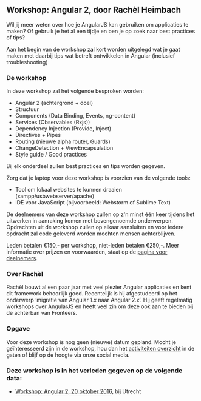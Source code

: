 <h2>Workshop: Angular 2, door Rachèl Heimbach</h2>
<p>Wil jij meer weten over hoe je AngularJS kan gebruiken om applicaties te maken? Of gebruik je het al een tijdje en ben je op zoek naar best practices of tips?</p>
<p>Aan het begin van de workshop zal kort worden uitgelegd wat je gaat maken met daarbij tips wat betreft ontwikkelen in Angular (inclusief troubleshooting)</p>
<h3>De workshop</h3>
<p>In deze workshop zal het volgende besproken worden:</p>
<ul>
<li>Angular 2 (achtergrond + doel)</li>
<li>Structuur</li>
<li>Components (Data Binding, Events, ng-content)</li>
<li>Services (Observables (Rxjs))</li>
<li>Dependency Injection (Provide, Inject)</li>
<li>Directives + Pipes</li>
<li>Routing (nieuwe alpha router, Guards)</li>
<li>ChangeDetection + ViewEncapsulation</li>
<li>Style guide / Good practices</li>
</ul>
<p>Bij elk onderdeel zullen best practices en tips worden gegeven.</p>
<p>Zorg dat je laptop voor deze workshop is voorzien van de volgende tools:</p>
<ul>
<li>Tool om lokaal websites te kunnen draaien (xampp/usbwebserver/apache)</li>
<li>IDE voor JavaScript (bijvoorbeeld: Webstorm of Sublime Text)</li>
</ul>
<p>De deelnemers van deze workshop zullen op z'n minst één keer tijdens het uitwerken in aanraking komen met bovengenoemde onderwerpen. Opdrachten uit de workshop zullen op elkaar aansluiten en voor iedere opdracht zal code geleverd worden mochten mensen achterblijven.</p>
<p>Leden betalen €150,- per workshop, niet-leden betalen €250,-. Meer informatie over prijzen en voorwaarden, staat op de <a href="/nl/workshop-archief/voor-deelnemers">pagina voor deelnemers</a>.</p>
<h3>Over Rachèl</h3>
<p>Rachèl bouwt al een paar jaar met veel plezier Angular applicaties en kent dit framework behoorlijk goed. Recentelijk is hij afgestudeerd op het onderwerp ‘migratie van Angular 1.x naar Angular 2.x’. Hij geeft regelmatig workshops over AngularJS en heeft veel zin om deze ook aan te bieden bij de achterban van Fronteers.</p>
<h3>Opgave</h3>
<p>Voor deze workshop is nog geen (nieuwe) datum gepland. Mocht je geïnteresseerd zijn in de workshop, hou dan het <a href="/nl/activiteiten/">activiteiten overzicht</a> in de gaten of blijf op de hoogte via onze social media.</p>
<h3>Deze workshop is in het verleden gegeven op de volgende data: </h3>
<ul>
<li><a href="/nl/workshop-archief/angular-2-rachel-heimbach/20-oktober-2016">Workshop: Angular 2, 20 oktober 2016</a>, bij Utrecht</li>
</ul>
